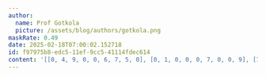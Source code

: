 ```yaml
---
author:
  name: Prof Gotkola
  picture: /assets/blog/authors/gotkola.png
maskRate: 0.49
date: 2025-02-18T07:00:02.152718
id: f97975b8-edc5-11ef-9cc5-41114fdec614
content: '[[0, 4, 9, 0, 0, 6, 7, 5, 0], [0, 1, 0, 0, 0, 7, 0, 0, 9], [7, 2, 0, 5, 4, 9, 0, 6, 8], [4, 3, 0, 0, 0, 0, 9, 0, 7], [9, 0, 2, 4, 7, 1, 5, 0, 0], [5, 6, 7, 0, 9, 0, 2, 0, 0], [0, 9, 8, 7, 3, 0, 0, 0, 0], [3, 0, 4, 0, 0, 2, 0, 7, 1], [0, 0, 0, 0, 5, 8, 4, 0, 0]]'
---
```

